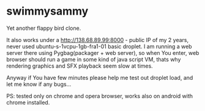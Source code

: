 # swimmysammy
Yet another flappy bird clone.

It also works under a http://138.68.89.99:8000 - public IP of my 2 years, never used ubuntu-s-1vcpu-1gb-fra1-01 basic droplet.
I am running a web server there using Pygbag(packager + web server), so when You enter, web browser should run a game in some kind of java script VM, thats why rendering graphics and SFX playback seem slow at times.

Anyway if You have few minutes please help me test out droplet load, and let me know if any bugs...

PS: tested only on chrome and opera browser, works also on android with chrome installed.
